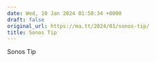 ```yaml
---
date: Wed, 10 Jan 2024 01:50:34 +0000
draft: false
original_url: https://ma.tt/2024/01/sonos-tip/
title: Sonos Tip
---
```


Sonos Tip